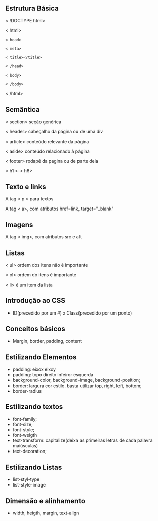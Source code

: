 ## Estrutura Básica

< !DOCTYPE html>

< html>

    < head>

    < meta>

    < title></title>

    < /head>

    < body>

    < /body>

< /html>

## Semântica

< section> seção genérica

< header> cabeçalho da página ou de uma div

< article> conteúdo relevante da página

< aside> conteúdo relacionado à página

< footer> rodapé da pagina ou de parte dela

< h1 >-< h6> 

## Texto e links

A tag < p > para textos

A tag < a>, com atributos href=link, target="_blank"

## Imagens

A tag < img>, com atributos src e alt

## Listas

< ul> ordem dos itens não é importante

< ol> ordem do itens é importante

< li> é um item da lista

## Introdução ao CSS

- ID(precedido por um #) x Class(precedido por um ponto)

## Conceitos básicos

- Margin, border, padding, content

## Estilizando Elementos

- padding: eixox eixoy
- padding: topo direito infeiror esquerda
- background-color, background-image, background-position;
- border: largura cor estilo. basta utilizar top, right, left, bottom;
- border-radius

## Estilizando textos

- font-family;
- font-size;
- font-style;
- font-weigth
- text-transform: capitalize(deixa as primeiras letras de cada palavra maiúsculas)
- text-decoration;

## Estilizando Listas

- list-styl-type
- list-style-image

## Dimensão e alinhamento

- width, heigth, margin, text-align